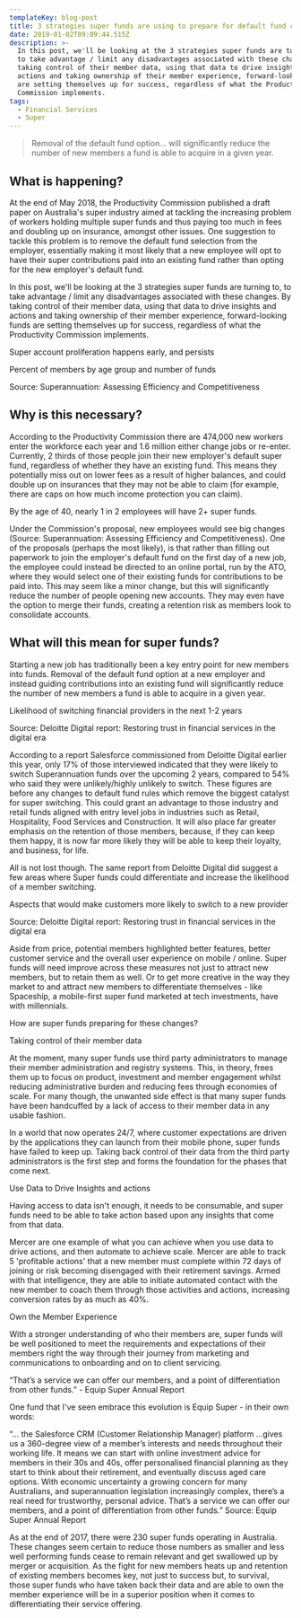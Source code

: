 ```yaml
---
templateKey: blog-post
title: 3 strategies super funds are using to prepare for default fund changes
date: 2019-01-02T09:09:44.515Z
description: >-
  In this post, we'll be looking at the 3 strategies super funds are turning to,
  to take advantage / limit any disadvantages associated with these changes. By
  taking control of their member data, using that data to drive insights and
  actions and taking ownership of their member experience, forward-looking funds
  are setting themselves up for success, regardless of what the Productivity
  Commission implements.
tags:
  - Financial Services
  - Super
---
```



> Removal of the default fund option... will significantly reduce the number of new members a fund is able to acquire in a given year.





## What is happening?

At the end of May 2018, the Productivity Commission published a draft paper on Australia's super industry aimed at tackling the increasing problem of workers holding multiple super funds and thus paying too much in fees and doubling up on insurance, amongst other issues. One suggestion to tackle this problem is to remove the default fund selection from the employer, essentially making it most likely that a new employee will opt to have their super contributions paid into an existing fund rather than opting for the new employer's default fund.



In this post, we'll be looking at the 3 strategies super funds are turning to, to take advantage / limit any disadvantages associated with these changes. By taking control of their member data, using that data to drive insights and actions and taking ownership of their member experience, forward-looking funds are setting themselves up for success, regardless of what the Productivity Commission implements.



Super account proliferation happens early, and persists

Percent of members by age group and number of funds





Source: Superannuation: Assessing Efficiency and Competitiveness



## Why is this necessary?

According to the Productivity Commission there are 474,000 new workers enter the workforce each year and 1.6 million either change jobs or re-enter. Currently, 2 thirds of those people join their new employer's default super fund, regardless of whether they have an existing fund. This means they potentially miss out on lower fees as a result of higher balances, and could double up on insurances that they may not be able to claim (for example, there are caps on how much income protection you can claim).



By the age of 40, nearly 1 in 2 employees will have 2+ super funds.

Under the Commission's proposal, new employees would see big changes (Source: Superannuation: Assessing Efficiency and Competitiveness). One of the proposals (perhaps the most likely), is that rather than filling out paperwork to join the employer's default fund on the first day of a new job, the employee could instead be directed to an online portal, run by the ATO, where they would select one of their existing funds for contributions to be paid into. This may seem like a minor change, but this will significantly reduce the number of people opening new accounts. They may even have the option to merge their funds, creating a retention risk as members look to consolidate accounts.



## What will this mean for super funds?

Starting a new job has traditionally been a key entry point for new members into funds. Removal of the default fund option at a new employer and instead guiding contributions into an existing fund will significantly reduce the number of new members a fund is able to acquire in a given year.



Likelihood of switching financial providers in the next 1-2 years



Source: Deloitte Digital report: Restoring trust in financial services in the digital era



According to a report Salesforce commissioned from Deloitte Digital earlier this year, only 17% of those interviewed indicated that they were likely to switch Superannuation funds over the upcoming 2 years, compared to 54% who said they were unlikely/highly unlikely to switch. These figures are before any changes to default fund rules which remove the biggest catalyst for super switching. This could grant an advantage to those industry and retail funds aligned with entry level jobs in industries such as Retail, Hospitality, Food Services and Construction. It will also place far greater emphasis on the retention of those members, because, if they can keep them happy, it is now far more likely they will be able to keep their loyalty, and business, for life.



All is not lost though. The same report from Deloitte Digital did suggest a few areas where Super funds could differentiate and increase the likelihood of a member switching.



Aspects that would make customers more likely to switch to a new provider



Source: Deloitte Digital report: Restoring trust in financial services in the digital era



Aside from price, potential members highlighted better features, better customer service and the overall user experience on mobile / online. Super funds will need improve across these measures not just to attract new members, but to retain them as well. Or to get more creative in the way they market to and attract new members to differentiate themselves - like Spaceship, a mobile-first super fund marketed at tech investments, have with millennials.



How are super funds preparing for these changes?

Taking control of their member data

At the moment, many super funds use third party administrators to manage their member administration and registry systems. This, in theory, frees them up to focus on product, investment and member engagement whilst reducing administrative burden and reducing fees through economies of scale. For many though, the unwanted side effect is that many super funds have been handcuffed by a lack of access to their member data in any usable fashion.



In a world that now operates 24/7, where customer expectations are driven by the applications they can launch from their mobile phone, super funds have failed to keep up. Taking back control of their data from the third party administrators is the first step and forms the foundation for the phases that come next.



Use Data to Drive Insights and actions

Having access to data isn't enough, it needs to be consumable, and super funds need to be able to take action based upon any insights that come from that data.



Mercer are one example of what you can achieve when you use data to drive actions, and then automate to achieve scale. Mercer are able to track 5 'profitable actions' that a new member must complete within 72 days of joining or risk becoming disengaged with their retirement savings. Armed with that intelligence, they are able to initiate automated contact with the new member to coach them through those activities and actions, increasing conversion rates by as much as 40%.



Own the Member Experience

With a stronger understanding of who their members are, super funds will be well positioned to meet the requirements and expectations of their members right the way through their journey from marketing and communications to onboarding and on to client servicing.



“That’s a service we can offer our members, and a point of differentiation from other funds.” - Equip Super Annual Report

One fund that I've seen embrace this evolution is Equip Super - in their own words:



“... the Salesforce CRM (Customer Relationship Manager) platform ...gives us a 360-degree view of a member’s interests and needs throughout their working life. It means we can start with online investment advice for members in their 30s and 40s, offer personalised financial planning as they start to think about their retirement, and eventually discuss aged care options. With economic uncertainty a growing concern for many Australians, and superannuation legislation increasingly complex, there’s a real need for trustworthy, personal advice. That’s a service we can offer our members, and a point of differentiation from other funds.” Source: Equip Super Annual Report



As at the end of 2017, there were 230 super funds operating in Australia. These changes seem certain to reduce those numbers as smaller and less well performing funds cease to remain relevant and get swallowed up by merger or acquisition. As the fight for new members heats up and retention of existing members becomes key, not just to success but, to survival, those super funds who have taken back their data and are able to own the member experience will be in a superior position when it comes to differentiating their service offering.
